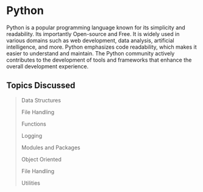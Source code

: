 # Python 

Python is a popular programming language known for its simplicity and readability. Its importantly Open-source and Free. It is widely used in various domains such as web development, data analysis, artificial intelligence, and more. 
Python emphasizes code readability, which makes it easier to understand and maintain. The Python community actively contributes to the development of tools and frameworks that enhance the overall development experience. 

## Topics Discussed
>Data Structures
>
>File Handling
>
>Functions
>
>Logging
>
>Modules and Packages
>
>Object Oriented
>
>File Handling
>
>Utilities
